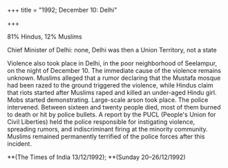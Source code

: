 +++
title = "1992; December 10: Delhi"

+++


81% Hindus, 12% Muslims

Chief Minister of Delhi: none, Delhi was then a Union Territory, not a state

Violence also took place in Delhi, in the poor neighborhood of Seelampur, on the night of December 10. The immediate cause of the violence remains unknown. Muslims alleged that a rumor declaring that the Mustafa mosque had been razed to the ground triggered the violence, while Hindus claim that riots started after Muslims raped and killed an under-aged Hindu girl. Mobs started demonstrating. Large-scale arson took place. The police intervened. Between sixteen and twenty people died, most of them burned to death or hit by police bullets. A report by the PUCL (People's Union for Civil Liberties) held the police responsible for instigating violence, spreading rumors, and indiscriminant firing at the minority community. Muslims remained permanently terrified of the police forces after this incident.

**(The Times of India 13/12/1992); **(Sunday 20–26/12/1992)
